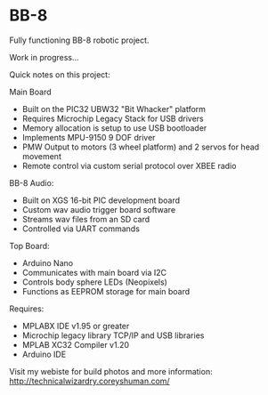 # BB-8
Fully functioning BB-8 robotic project.

Work in progress...

Quick notes on this project:

Main Board
- Built on the PIC32 UBW32 "Bit Whacker" platform
- Requires Microchip Legacy Stack for USB drivers
- Memory allocation is setup to use USB bootloader
- Implements MPU-9150 9 DOF driver
- PMW Output to motors (3 wheel platform) and 2 servos for head movement
- Remote control via custom serial protocol over XBEE radio

BB-8 Audio:
- Built on XGS 16-bit PIC development board
- Custom wav audio trigger board software
- Streams wav files from an SD card
- Controlled via UART commands


Top Board:
- Arduino Nano
- Communicates with main board via I2C
- Controls body sphere LEDs (Neopixels)
- Functions as EEPROM storage for main board

Requires:
- MPLABX IDE v1.95 or greater
- Microchip legacy library TCP/IP and USB libraries
- MPLAB XC32 Compiler v1.20
- Arduino IDE

Visit my webiste for build photos and more information: http://technicalwizardry.coreyshuman.com/
